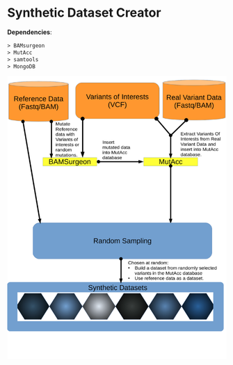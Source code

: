 # Synthetic Dataset Creator

**Dependencies**:  

    > BAMsurgeon
    > MutAcc
    > samtools
    > MongoDB

![Image](flowchart_of_synthetic_dataset_creator_first_draft.png "Flowchart of program")
